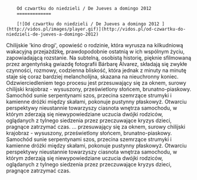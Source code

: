 
        Od czwartku do niedzieli / De Jueves a domingo 2012 
        =============
        
        [![Od czwartku do niedzieli / De Jueves a domingo 2012 ](http://vidos.pl/images/player.gif)](http://vidos.pl/od-czwartku-do-niedzieli-de-jueves-a-domingo-2012)
        
        
 Chilijskie 'kino drogi', opowieść o rodzinie, która wyrusza na kilkudniową wakacyjną przejażdżkę, prawdopodobnie ostatnią w ich wspólnym życiu, zapowiadającą rozstanie. Na subtelną, osobistą historię, pięknie sfilmowaną przez argentyńską gwiazdę fotografii Bárbarę Álvarez, składają się zwykłe czynności, rozmowy, codzienna bliskość, która jednak z minuty na minutę staje się coraz bardziej melancholijna, skazana na nieuchronny koniec. Odzwierciedleniem tego procesu jest przesuwający się za oknem, surowy chilijski krajobraz - wysuszony, prześwietlony słońcem, brunatno-piaskowy. Samochód sunie serpentynami szos, przecina szemrzące strumyki i kamienne dróżki między skałami, pokonuje pustynny płaskowyż. Otwarciu perspektywy nieustannie towarzyszy ciasnota wnętrza samochodu, w którym zderzają się niewypowiedziane uczucia dwójki rodziców, oglądanych z tylnego siedzenia przez przeczuwające kryzys dzieci, pragnące zatrzymać czas.  ... przesuwający się za oknem, surowy chilijski krajobraz - wysuszony, prześwietlony słońcem, brunatno-piaskowy. Samochód sunie serpentynami szos, przecina szemrzące strumyki i kamienne dróżki między skałami, pokonuje pustynny płaskowyż. Otwarciu perspektywy nieustannie towarzyszy ciasnota wnętrza samochodu, w którym zderzają się niewypowiedziane uczucia dwójki rodziców, oglądanych z tylnego siedzenia przez przeczuwające kryzys dzieci, pragnące zatrzymać czas.
    